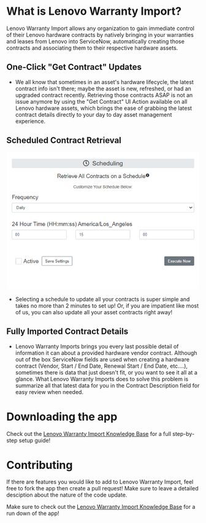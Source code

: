# What is Lenovo Warranty Import?

Lenovo Warranty Import allows any organization to gain immediate control of their Lenovo hardware contracts by natively bringing in your warranties and leases from Lenovo into ServiceNow, automatically creating those contracts and associating them to their respective hardware assets. 

## One-Click "Get Contract" Updates

- We all know that sometimes in an asset's hardware lifecycle, the latest contract info isn't there; maybe the asset is new, refreshed, or had an upgraded contract recently. Retrieving those contracts ASAP is not an issue anymore by using the "Get Contract"  UI Action available on all Lenovo hardware assets, which brings the ease of grabbing the latest contract details directly to your day to day asset management experience.

## Scheduled Contract Retrieval

<div style="text-align:center"><img src= "./readme_assets/contract_retrieval_schedule.png" alt= "Scheduled Contract Retrieval" width="500px"></div>

- Selecting a schedule to update all your contracts is super simple and takes no more than 2 minutes to set up! Or, if you are impatient like most of us, you can also update all your asset contracts right away!

## Fully Imported Contract Details

- Lenovo Warranty Imports brings you every last possible detail of information it can about a provided hardware vendor contract. Although out of the box ServiceNow fields are used when creating a hardware contract (Vendor, Start / End Date, Renewal Start / End Date, etc.…), sometimes there is data that just doesn't fit, or you want to see it all at a glance. What Lenovo Warranty Imports does to solve this problem is summarize all that latest data for you in the Contract Description field for easy review when needed.

# Downloading the app

Check out the <a href= "https://www.by-daniel.com/post/lenovo-step-by-step-guide" target="_blank">Lenovo Warranty Import Knowledge Base</a> for a full step-by-step setup guide!

# Contributing

If there are features you would like to add to Lenovo Warranty Import, feel free to fork the app then create a pull request! Make sure to leave a detailed desciption about the nature of the code update.

Make sure to check out the <a href= "https://www.by-daniel.com/post/lenovo-step-by-step-guide" target="_blank">Lenovo Warranty Import Knowledge Base</a> for a run down of the app!